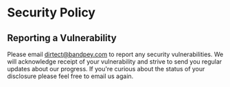 # Security Policy

## Reporting a Vulnerability

Please email dirtect@bandpey.com to report any security vulnerabilities. We will acknowledge receipt of your vulnerability and strive to send you regular updates about our progress. If you're curious about the status of your disclosure please feel free to email us again.
